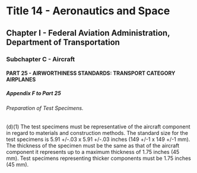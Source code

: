 
# Title 14 - Aeronautics and Space
## Chapter I - Federal Aviation Administration, Department of Transportation
### Subchapter C - Aircraft
#### PART 25 - AIRWORTHINESS STANDARDS: TRANSPORT CATEGORY AIRPLANES
##### Appendix F to Part 25
###### Preparation of Test Specimens.

(d)(1) The test specimens must be representative of the aircraft component in regard to materials and construction methods. The standard size for the test specimens is 5.91 +/-.03 x 5.91 +/-.03 inches (149 +/-1 x 149 +/-1 mm). The thickness of the specimen must be the same as that of the aircraft component it represents up to a maximum thickness of 1.75 inches (45 mm). Test specimens representing thicker components must be 1.75 inches (45 mm).

